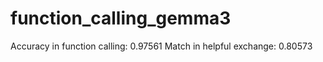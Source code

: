 # function_calling_gemma3

Accuracy in function calling: 0.97561
Match in helpful exchange: 0.80573
